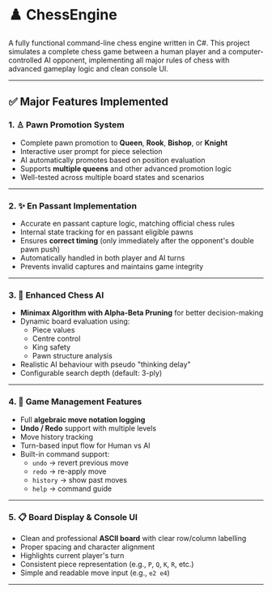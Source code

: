 # ♟️ ChessEngine

A fully functional command-line chess engine written in C#. This project simulates a complete chess game between a human player and a computer-controlled AI opponent, implementing all major rules of chess with advanced gameplay logic and clean console UI.

---

## ✅ Major Features Implemented

### 1. ♙ Pawn Promotion System
- Complete pawn promotion to **Queen**, **Rook**, **Bishop**, or **Knight**
- Interactive user prompt for piece selection
- AI automatically promotes based on position evaluation
- Supports **multiple queens** and other advanced promotion logic
- Well-tested across multiple board states and scenarios

---

### 2. ✨ En Passant Implementation
- Accurate en passant capture logic, matching official chess rules
- Internal state tracking for en passant eligible pawns
- Ensures **correct timing** (only immediately after the opponent's double pawn push)
- Automatically handled in both player and AI turns
- Prevents invalid captures and maintains game integrity

---

### 3. 🤖 Enhanced Chess AI
- **Minimax Algorithm with Alpha-Beta Pruning** for better decision-making
- Dynamic board evaluation using:
  - Piece values
  - Centre control
  - King safety
  - Pawn structure analysis
- Realistic AI behaviour with pseudo "thinking delay"
- Configurable search depth (default: 3-ply)

---

### 4. 🧩 Game Management Features
- Full **algebraic move notation logging**
- **Undo / Redo** support with multiple levels
- Move history tracking
- Turn-based input flow for Human vs AI
- Built-in command support:
  - `undo` → revert previous move
  - `redo` → re-apply move
  - `history` → show past moves
  - `help` → command guide

---

### 5. 📋 Board Display & Console UI
- Clean and professional **ASCII board** with clear row/column labelling
- Proper spacing and character alignment
- Highlights current player's turn
- Consistent piece representation (e.g., `P`, `Q`, `K`, `R`, etc.)
- Simple and readable move input (e.g., `e2 e4`)

---
